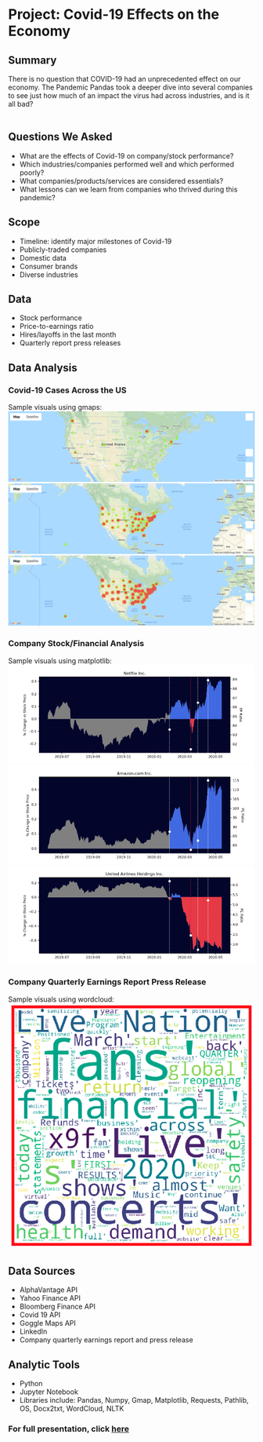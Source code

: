 # Project: Covid-19 Effects on the Economy
## Summary
There is no question that COVID-19 had an unprecedented effect on our economy. The Pandemic Pandas took a deeper dive into several companies to see just how much of an impact the virus had across industries, and is it all bad?  
​
## Questions We Asked
* What are the effects of Covid-19 on company/stock performance?
* Which industries/companies performed well and which performed poorly?
* What companies/products/services are considered essentials?
* What lessons can we learn from companies who thrived during this pandemic?
​
## Scope
* Timeline: identify major milestones of Covid-19 
* Publicly-traded companies
* Domestic data
* Consumer brands
* Diverse industries 
​
## Data
* Stock performance
* Price-to-earnings ratio
* Hires/layoffs in the last month
* Quarterly report press releases

## Data Analysis
### Covid-19 Cases Across the US

Sample visuals using gmaps:
![gmap1](images/gmap_0313.png)
![gmap2](images/gmap_0327.png)
![gmap3](images/gmap_0416.png)


### Company Stock/Financial Analysis

Sample visuals using matplotlib:
![graph1](images/graph_netflix.png)
![graph1](images/graph_amazon.png)
![graph1](images/graph_united_airlines.png)


### Company Quarterly Earnings Report Press Release

Sample visuals using wordcloud:
![graph1](images/wordcloud_livenation.png)

## Data Sources
* AlphaVantage API
* Yahoo Finance API
* Bloomberg Finance API
* Covid 19 API
* Goggle Maps API
* LinkedIn
* Company quarterly earnings report and press release
​
## Analytic Tools
* Python
* Jupyter Notebook
* Libraries include: Pandas, Numpy, Gmap, Matplotlib, Requests, Pathlib, OS, Docx2txt, WordCloud, NLTK

### For full presentation, click [here](covid19_presentation.pdf)